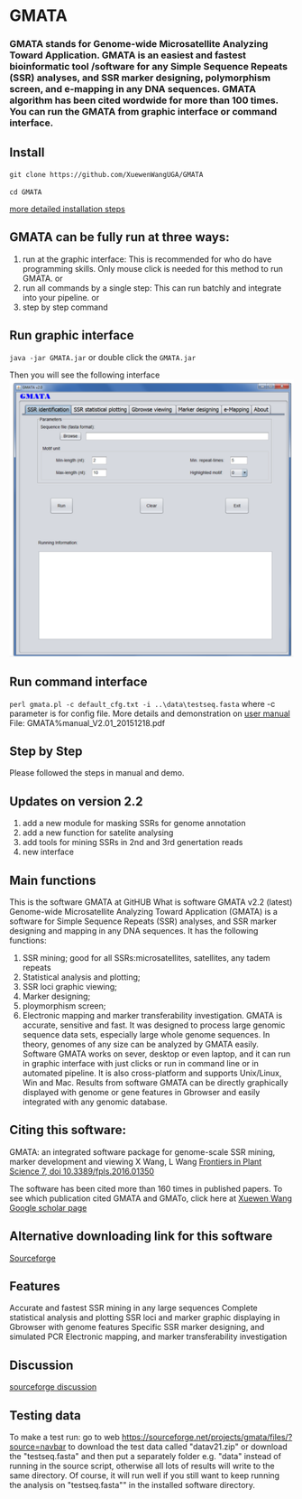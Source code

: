 # GMATA
### GMATA stands for Genome-wide Microsatellite Analyzing Toward Application. GMATA is an easiest and fastest bioinformatic tool /software for any Simple Sequence Repeats (SSR) analyses, and SSR marker designing, polymorphism screen, and e-mapping in any DNA sequences. GMATA algorithm has been cited wordwide for more than 100 times. You can run the GMATA from graphic interface or command interface.
## Install
 `git clone https://github.com/XuewenWangUGA/GMATA`

 `cd GMATA`
 
[more detailed installation steps](GMATA_installation.pdf)

## GMATA can be fully run at three ways:
1. run at the graphic interface: This is recommended for who do have programming skills. Only mouse click is needed for this method to run GMATA.
or
2. run all commands by a single step: This can run batchly and integrate into your pipeline. 
or
3. step by step command
 
 ## Run graphic interface
 `java -jar GMATA.jar`
 or double click the `GMATA.jar`

Then you will see the following interface
![What is this](GMATA_Graphinterface.png)

 
 ## Run command interface
 `perl gmata.pl -c default_cfg.txt -i ..\data\testseq.fasta`
  where -c parameter is for config file. More details and demonstration on [user manual](GMATA%manual_V2.01_20151218.pdf)
 File: GMATA%manual_V2.01_20151218.pdf
 
 ## Step by Step
 Please followed the steps in manual and demo.

## Updates on version 2.2
1. add a new module for masking SSRs for genome annotation
2. add a new function for satelite analysing
3. add tools for mining SSRs in 2nd and 3rd genertation reads
4. new interface

## Main functions
This is the software GMATA at GitHUB
What is software GMATA v2.2 (latest)
Genome-wide Microsatellite Analyzing Toward Application (GMATA) is a software for Simple Sequence Repeats (SSR) analyses, and SSR marker designing and mapping in any DNA sequences. It has the following functions:
1. SSR mining; good for all SSRs:microsatellites, satellites, any tadem repeats
2. Statistical analysis and plotting;
3. SSR loci graphic viewing;
4. Marker designing;
5. ploymorphism screen;
6. Electronic mapping and marker transferability investigation.
GMATA is accurate, sensitive and fast. It was designed to process large genomic sequence data sets, especially large whole genome sequences. In theory, genomes of any size can be analyzed by GMATA easily. Software GMATA works on sever, desktop or even laptop, and it can run in graphic interface with just clicks or run in command line or in automated pipeline. It is also cross-platform and supports Unix/Linux, Win and Mac. Results from software GMATA can be directly graphically displayed with genome or gene features in Gbrowser and easily integrated with any genomic database.

## Citing this software:
GMATA: an integrated software package for genome-scale SSR mining, marker development and viewing
X Wang, L Wang
[Frontiers in Plant Science 7, doi 10.3389/fpls.2016.01350](http://journal.frontiersin.org/article/10.3389/fpls.2016.01350/full)

The software has been cited more than 160 times in published papers. To see which publication cited GMATA and GMATo, click here at [Xuewen Wang Google scholar page](https://scholar.google.com/citations?user=jXfdcm0AAAAJ&hl=en)

## Alternative downloading link for this software 
[Sourceforge](https://sourceforge.net/projects/gmata/)


## Features
Accurate and fastest SSR mining in any large sequences
Complete statistical analysis and plotting
SSR loci and marker graphic displaying in Gbrowser with genome features
Specific SSR marker designing, and simulated PCR
Electronic mapping, and marker transferability investigation


## Discussion
[sourceforge discussion](https://sourceforge.net/p/gmata/wiki/Home/)

## Testing data
To make a test run: go to web https://sourceforge.net/projects/gmata/files/?source=navbar 
to download the test data called "datav21.zip"
or download the "testseq.fasta" and then put a separately folder e.g. "data" instead of running in the source script, otherwise  all lots of results will write to the same directory. Of course, it will run well if you still want to keep running the analysis on "testseq.fasta"" in the installed software directory.
